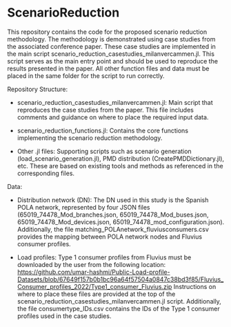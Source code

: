 # ScenarioReduction
This repository contains the code for the proposed scenario reduction methodology. The methodology is demonstrated using case studies from the associated conference paper. These case studies are implemented in the main script scenario_reduction_casestudies_milanvercammen.jl. This script serves as the main entry point and should be used to reproduce the results presented in the paper. All other function files and data must be placed in the same folder for the script to run correctly.

Repository Structure:

- scenario_reduction_casestudies_milanvercammen.jl: Main script that reproduces the case studies from the paper. This file includes comments and guidance on where to place the required input data.

- scenario_reduction_functions.jl: Contains the core functions implementing the scenario reduction methodology.

- Other .jl files: Supporting scripts such as scenario generation (load_scenario_generation.jl), PMD distribution (CreatePMDDictionary.jl), etc. These are based on existing tools and methods as referenced in the corresponding files.

Data:

- Distribution network (DN):
The DN used in this study is the Spanish POLA network, represented by four JSON files (65019_74478_Mod_branches.json, 65019_74478_Mod_buses.json, 65019_74478_Mod_devices.json, 65019_74478_mod_configuration.json).
Additionally, the file matching_POLAnetwork_fluviusconsumers.csv provides the mapping between POLA network nodes and Fluvius consumer profiles.

- Load profiles:
Type 1 consumer profiles from Fluvius must be downloaded by the user from the following location:
https://github.com/umar-hashmi/Public-Load-profile-Datasets/blob/67649f157b0b1bc96a64f57504a0847c38bd3f85/Fluvius_Consumer_profiles_2022/Type1_consumer_Fluvius.zip
Instructions on where to place these files are provided at the top of the scenario_reduction_casestudies_milanvercammen.jl script.
Additionally, the file consumertype_IDs.csv contains the IDs of the Type 1 consumer profiles used in the case studies.
